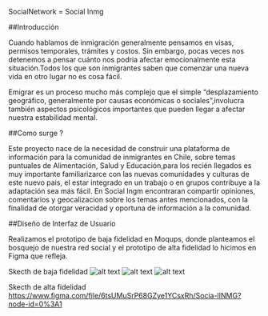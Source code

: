 SocialNetwork = Social Inmg

##Introducción

Cuando hablamos de inmigración generalmente pensamos en visas, permisos temporales, trámites y costos. Sin embargo, pocas veces nos detenemos a pensar cuánto nos podria afectar emocionalmente esta situación.Todos los que son inmigrantes saben que comenzar una nueva vida en otro lugar no es cosa fácil. 

Emigrar es un proceso mucho más complejo que el simple “desplazamiento geográfico, generalmente por causas económicas o sociales”,involucra también aspectos psicológicos importantes que pueden llegar a afectar nuestra estabilidad mental.

##Como surge ?

Este proyecto nace de la  necesidad de construir una plataforma de información para la comunidad de inmigrantes en Chile, sobre temas puntuales de Alimentación, Salud y Educación,para los recién llegados es muy importante familiarizarce con las nuevas comunidades y culturas de este nuevo pais, el estar integrado en un trabajo o en grupos contribuye a la adaptación sea más fácil. En Social Ingm encontraran compartir opiniones, comentarios y geocalizacion sobre los temas antes mencionados, con la finalidad de otorgar veracidad y oportuna de información a la comunidad. 

##Diseño de Interfaz de Usuario

Realizamos el prototipo de baja fidelidad en Moqups, donde planteamos el bosquejo de nuestra red social y el prototipo de alta fidelidad lo hicimos en Figma  que refleja.

Skecth de baja fidelidad
![alt text]("../public/imagenes/1.png")
![alt text]("../public/imagenes/2.png")
![alt text]("../public/imagenes/3.png")

Skecth de alta fidelidad 
https://www.figma.com/file/6tsUMuSrP68GZye1YCsxRh/Socia-lINMG?node-id=0%3A1




